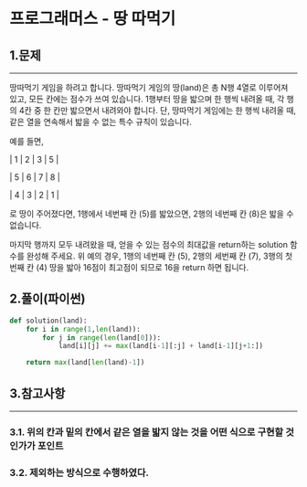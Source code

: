 # 프로그래머스 - 땅 따먹기

## 1.문제
***
땅따먹기 게임을 하려고 합니다. 땅따먹기 게임의 땅(land)은 총 N행 4열로 이루어져 있고, 모든 칸에는 점수가 쓰여 있습니다. 1행부터 땅을 밟으며 한 행씩 내려올 때, 각 행의 4칸 중 한 칸만 밟으면서 내려와야 합니다. 단, 땅따먹기 게임에는 한 행씩 내려올 때, 같은 열을 연속해서 밟을 수 없는 특수 규칙이 있습니다.

예를 들면,

| 1 | 2 | 3 | 5 |

| 5 | 6 | 7 | 8 |

| 4 | 3 | 2 | 1 |

로 땅이 주어졌다면, 1행에서 네번째 칸 (5)를 밟았으면, 2행의 네번째 칸 (8)은 밟을 수 없습니다.

마지막 행까지 모두 내려왔을 때, 얻을 수 있는 점수의 최대값을 return하는 solution 함수를 완성해 주세요. 위 예의 경우, 1행의 네번째 칸 (5), 2행의 세번째 칸 (7), 3행의 첫번째 칸 (4) 땅을 밟아 16점이 최고점이 되므로 16을 return 하면 됩니다.

## 2.풀이(파이썬)
```py
def solution(land):
    for i in range(1,len(land)):
        for j in range(len(land[0])):
            land[i][j] += max(land[i-1][:j] + land[i-1][j+1:])

    return max(land[len(land)-1])
```

## 3.참고사항
***
### 3.1. 위의 칸과 밑의 칸에서 같은 열을 밟지 않는 것을 어떤 식으로 구현할 것인가가 포인트
### 3.2. 제외하는 방식으로 수행하였다.